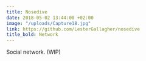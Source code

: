 ```yaml
---
title: Nosedive
date: 2018-05-02 13:44:00 +02:00
image: "/uploads/Capture18.jpg"
link: https://github.com/LesterGallagher/nosedive
title_bold: Network
---
```


Social network. (WIP)